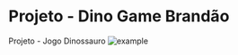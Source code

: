 # Projeto - Dino Game Brandão
Projeto - Jogo Dinossauro
![example](https://user-images.githubusercontent.com/26185291/140333451-7e29d49d-cac1-4e41-83b7-ea03de144fb5.png)
